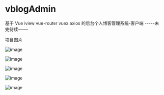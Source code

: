 # vblogAdmin
基于 Vue iview vue-router  vuex axios 的后台个人博客管理系统-客户端
-----未完待续-----

项目图片

![image](https://github.com/fengyaogit123/vblogAdmin/raw/master/tree/master/static/img.jpg)


![image](https://github.com/fengyaogit123/vblogAdmin/tree/master/static/1.jpg)


![image](https://github.com/fengyaogit123/vblogAdmin/tree/master/static/2.jpg)


![image](https://github.com/fengyaogit123/vblogAdmin/tree/master/static/3.jpg)


![image](https://github.com/fengyaogit123/vblogAdmin/tree/master/static/5.jpg)

